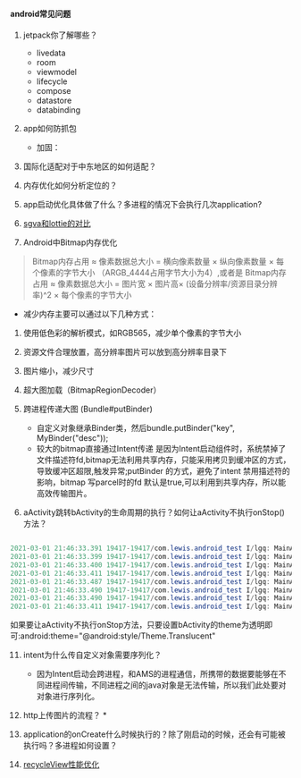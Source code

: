 #### android常见问题

1. jetpack你了解哪些？
   * livedata
   * room
   * viewmodel
   * lifecycle
   * compose
   * datastore
   * databinding

2. app如何防抓包
   * 加固：

3. 国际化适配对于中东地区的如何适配？

4. 内存优化如何分析定位的？

5. app启动优化具体做了什么？多进程的情况下会执行几次application? 

6. [sgva和lottie的对比](https://jfson.github.io/2018/01/08/41-anim/)

7. Android中Bitmap内存优化

> Bitmap内存占用 ≈ 像素数据总大小 = 横向像素数量 × 纵向像素数量 × 每个像素的字节大小 （ARGB_4444占用字节大小为4）,或者是 Bitmap内存占用 ≈ 像素数据总大小 = 图片宽 × 图片高× (设备分辨率/资源目录分辨率)^2 × 每个像素的字节大小
   
   * 减少内存主要可以通过以下几种方式：
   1. 使用低色彩的解析模式，如RGB565，减少单个像素的字节大小
   2. 资源文件合理放置，高分辨率图片可以放到高分辨率目录下
   3. 图片缩小，减少尺寸

8. 超大图加载（BitmapRegionDecoder）
9. 跨进程传递大图 (Bundle#putBinder)
   * 自定义对象继承Binder类，然后bundle.putBinder("key", MyBinder("desc"));
   * 较大的bitmap直接通过Intent传递 是因为Intent启动组件时，系统禁掉了文件描述符fd,bitmap无法利用共享内存，只能采用拷贝到缓冲区的方式，导致缓冲区超限,触发异常;putBinder 的方式，避免了intent 禁用描述符的影响，bitmap 写parcel时的fd 默认是true,可以利用到共享内存，所以能高效传输图片。


10. aActivity跳转bActivity的生命周期的执行？如何让aActivity不执行onStop()方法？

```java

2021-03-01 21:46:33.391 19417-19417/com.lewis.android_test I/lgq: MainActivity--onCreate
2021-03-01 21:46:33.399 19417-19417/com.lewis.android_test I/lgq: MainActivity--onStart
2021-03-01 21:46:33.400 19417-19417/com.lewis.android_test I/lgq: MainActivity--onResume
2021-03-01 21:46:33.411 19417-19417/com.lewis.android_test I/lgq: MainActivity--onPause
2021-03-01 21:46:33.487 19417-19417/com.lewis.android_test I/lgq: MainActivity2--onCreate
2021-03-01 21:46:33.490 19417-19417/com.lewis.android_test I/lgq: MainActivity2--onStart
2021-03-01 21:46:33.490 19417-19417/com.lewis.android_test I/lgq: MainActivity2--onResume
2021-03-01 21:46:33.411 19417-19417/com.lewis.android_test I/lgq: MainActivity--onStop

```

如果要让aActivity不执行onStop方法，只要设置bActivity的theme为透明即可:android:theme="@android:style/Theme.Translucent"

11. intent为什么传自定义对象需要序列化？
    * 因为Intent启动会跨进程，和AMS的进程通信，所携带的数据要能够在不同进程间传输，不同进程之间的java对象是无法传输，所以我们此处要对对象进行序列化。
    
12. http上传图片的流程？
    * 
13. application的onCreate什么时候执行的？除了刚启动的时候，还会有可能被执行吗？多进程如何设置？
14. [recycleView性能优化](https://www.cnblogs.com/zgz345/p/13436005.html)

